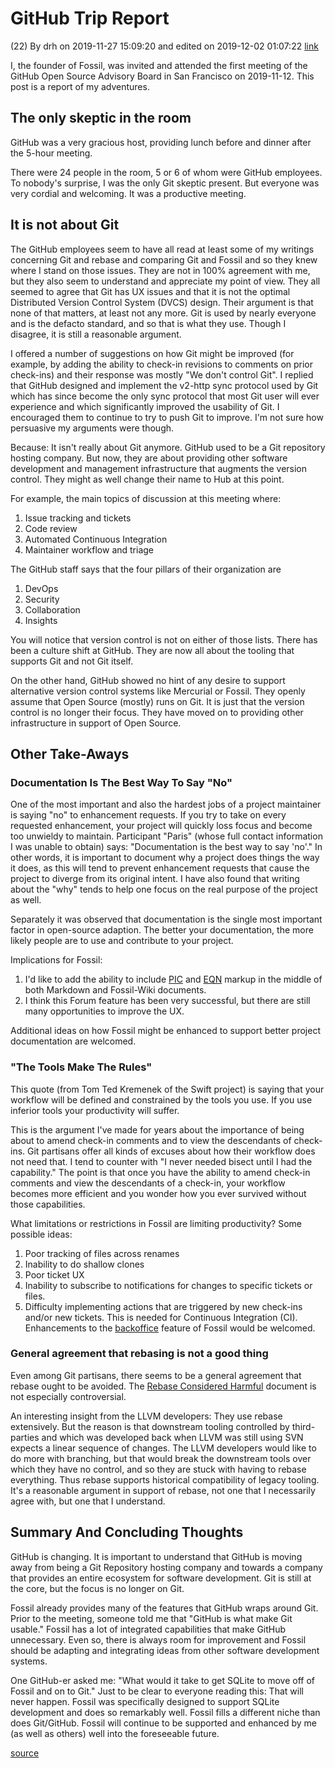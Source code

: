 # GitHub Trip Report

(22) By drh on 2019-11-27 15:09:20 and edited on 2019-12-02 01:07:22 [link](https://fossil-scm.org/forum/forumpost/ed0315ff92)

I, the founder of Fossil, was invited and attended the first meeting of the GitHub Open Source Advisory Board in San Francisco on 2019-11-12. This post is a report of my adventures.

## The only skeptic in the room

GitHub was a very gracious host, providing lunch before and dinner after the 5-hour meeting.

There were 24 people in the room, 5 or 6 of whom were GitHub employees. To nobody's surprise, I was the only Git skeptic present. But everyone was very cordial and welcoming. It was a productive meeting.

## It is not about Git

The GitHub employees seem to have all read at least some of my writings concerning Git and rebase and comparing Git and Fossil and so they knew where I stand on those issues. They are not in 100% agreement with me, but they also seem to understand and appreciate my point of view. They all seemed to agree that Git has UX issues and that it is not the optimal Distributed Version Control System (DVCS) design. Their argument is that none of that matters, at least not any more. Git is used by nearly everyone and is the defacto standard, and so that is what they use. Though I disagree, it is still a reasonable argument.

I offered a number of suggestions on how Git might be improved (for example, by adding the ability to check-in revisions to comments on prior check-ins) and their response was mostly "We don't control Git". I replied that GitHub designed and implement the v2-http sync protocol used by Git which has since become the only sync protocol that most Git user will ever experience and which significantly improved the usability of Git. I encouraged them to continue to try to push Git to improve. I'm not sure how persuasive my arguments were though.

Because: It isn't really about Git anymore. GitHub used to be a Git repository hosting company. But now, they are about providing other software development and management infrastructure that augments the version control. They might as well change their name to Hub at this point.

For example, the main topics of discussion at this meeting where:

1. Issue tracking and tickets
2. Code review
3. Automated Continuous Integration
4. Maintainer workflow and triage

The GitHub staff says that the four pillars of their organization are

1. DevOps
2. Security
3. Collaboration
4. Insights

You will notice that version control is not on either of those lists. There has been a culture shift at GitHub. They are now all about the tooling that supports Git and not Git itself.

On the other hand, GitHub showed no hint of any desire to support alternative version control systems like Mercurial or Fossil. They openly assume that Open Source (mostly) runs on Git. It is just that the version control is no longer their focus. They have moved on to providing other infrastructure in support of Open Source.

## Other Take-Aways
### Documentation Is The Best Way To Say "No"

One of the most important and also the hardest jobs of a project maintainer is saying "no" to enhancement requests. If you try to take on every requested enhancement, your project will quickly loss focus and become too unwieldy to maintain. Participant "Paris" (whose full contact information I was unable to obtain) says: "Documentation is the best way to say 'no'." In other words, it is important to document why a project does things the way it does, as this will tend to prevent enhancement requests that cause the project to diverge from its original intent. I have also found that writing about the "why" tends to help one focus on the real purpose of the project as well.

Separately it was observed that documentation is the single most important factor in open-source adaption. The better your documentation, the more likely people are to use and contribute to your project.

Implications for Fossil:

1. I'd like to add the ability to include [PIC](https://en.wikipedia.org/wiki/Pic_language) and [EQN](https://en.wikipedia.org/wiki/Eqn_(software)) markup in the middle of both Markdown and Fossil-Wiki documents.
2. I think this Forum feature has been very successful, but there are still many opportunities to improve the UX.

Additional ideas on how Fossil might be enhanced to support better project documentation are welcomed.
### "The Tools Make The Rules"

This quote (from Tom Ted Kremenek of the Swift project) is saying that your workflow will be defined and constrained by the tools you use. If you use inferior tools your productivity will suffer.

This is the argument I've made for years about the importance of being about to amend check-in comments and to view the descendants of check-ins. Git partisans offer all kinds of excuses about how their workflow does not need that. I tend to counter with "I never needed bisect until I had the capability." The point is that once you have the ability to amend check-in comments and view the descendants of a check-in, your workflow becomes more efficient and you wonder how you ever survived without those capabilities.

What limitations or restrictions in Fossil are limiting productivity? Some possible ideas:

1. Poor tracking of files across renames
2. Inability to do shallow clones
3. Poor ticket UX
4. Inability to subscribe to notifications for changes to specific tickets or files.
5. Difficulty implementing actions that are triggered by new check-ins and/or new tickets. This is needed for Continuous Integration (CI). Enhancements to the [backoffice](https://www.fossil-scm.org/fossil/doc/trunk/www/backoffice.md) feature of Fossil would be welcomed.

### General agreement that rebasing is not a good thing

Even among Git partisans, there seems to be a general agreement that rebase ought to be avoided. The [Rebase Considered Harmful](https://www.fossil-scm.org/fossil/doc/trunk/www/rebaseharm.md) document is not especially controversial.

An interesting insight from the LLVM developers: They use rebase extensively. But the reason is that downstream tooling controlled by third-parties and which was developed back when LLVM was still using SVN expects a linear sequence of changes. The LLVM developers would like to do more with branching, but that would break the downstream tools over which they have no control, and so they are stuck with having to rebase everything. Thus rebase supports historical compatibility of legacy tooling. It's a reasonable argument in support of rebase, not one that I necessarily agree with, but one that I understand.

## Summary And Concluding Thoughts

GitHub is changing. It is important to understand that GitHub is moving away from being a Git Repository hosting company and towards a company that provides an entire ecosystem for software development. Git is still at the core, but the focus is no longer on Git.

Fossil already provides many of the features that GitHub wraps around Git. Prior to the meeting, someone told me that "GitHub is what make Git usable." Fossil has a lot of integrated capabilities that make GitHub unnecessary. Even so, there is always room for improvement and Fossil should be adapting and integrating ideas from other software development systems.

One GitHub-er asked me: "What would it take to get SQLite to move off of Fossil and on to Git." Just to be clear to everyone reading this: That will never happen. Fossil was specifically designed to support SQLite development and does so remarkably well. Fossil fills a different niche than does Git/GitHub. Fossil will continue to be supported and enhanced by me (as well as others) well into the foreseeable future.


[source](https://fossil-scm.org/forum/forumpost/448e5fd1c0)
